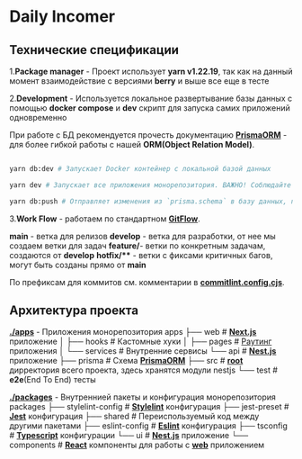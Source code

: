 # Daily Incomer

## Технические спецификации

1.**Package manager** - Проект использует **yarn v1.22.19**, так как на данный момент взаимодействие с версиями **berry** и выше все еще в тесте

2.**Development** - Используется локальное развертывание базы данных с помощью **docker compose** и **dev** скрипт для запуска самих приложений одновременно

При работе с БД рекомендуется прочесть документацию [**PrismaORM**](https://www.prisma.io/) - для более гибкой работы с нашей **ORM(Object Relation Model)**.

```bash

yarn db:dev # Запускает Docker контейнер с локальной базой данных

yarn dev # Запускает все приложения монорепозитория. ВАЖНО! Соблюдайте последовательность запуска в оизбежание ошибок из-за отсутствия БД

yarn db:push # Отправляет изменения из `prisma.schema` в базу данных, прогонять каждый раз, когда меняется схема


```

3.**Work Flow** - работаем по стандартном [**GitFlow**](https://www.atlassian.com/git/tutorials/comparing-workflows/gitflow-workflow#:~:text=What%20is%20Gitflow%3F,lived%20branches%20and%20larger%20commits.).

**main** - ветка для релизов
**develop** - ветка для разработки, от нее мы создаем ветки для задач
**feature/**- ветки по конкретным задачам, создаются от **develop**
**hotfix/\*\*** - ветки с фиксами критичных багов, могут быть созданы прямо от **main**

По префиксам для коммитов см. комментарии в [**commitlint.config.cjs**](./commitlint.config.cjs).

## Архитектура проекта

[**./apps**](./apps/) - Приложения монорепозитория
apps
├── web # [**Next.js**](https://nextjs.org/docs/) приложение
│ ├── hooks # Кастомные хуки
│ ├── pages # [Раутинг](https://nextjs.org/docs/pages/building-your-application/routing/pages-and-layouts) приложения
│ └── services # Внутренние сервисы
└── api # [**Nest.js**](https://docs.nestjs.com/) приложение
├── prisma # Схема [**PrismaORM**](https://www.prisma.io/)
├── src # [**root**](./apps/api/src/) дирректория всего проекта, здесь хранятся модули nestjs
└── test # **e2e**(End To End) тесты

[**./packages**](./packages/) - Внутреннией пакеты и конфигурация монорепозитория
packages
├── stylelint-config # [**Stylelint**](https://stylelint.io/) конфигурация
├── jest-preset # [**Jest**](https://jestjs.io/) конфигурация
├── shared # Переиспользуемый код между другими пакетами
├── eslint-config # [**Eslint**](https://eslint.org/) конфигурация
├── tsconfig # [**Typescript**](https://www.typescriptlang.org/docs/handbook/tsconfig-json.html) конфигурации
└── ui # [**Nest.js**](https://docs.nestjs.com/) приложение
└── components # [**React**](https://react.dev/) компоненты для работы с [**web**](./apps/web/) приложением
